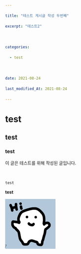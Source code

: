 ```yaml
---

title: "테스트 게시글 작성 두번째"

excerpt: "테스트2"



categories:

  - test



date: 2021-08-24

last_modified_At: 2021-08-24

---
```




# test

## test

### test



이 글은 테스트를 위해 작성된 글입니다.



<br>



`test`



**test**



<img src="\assets\images\동글쟁이.png" alt="동글쟁이"/>